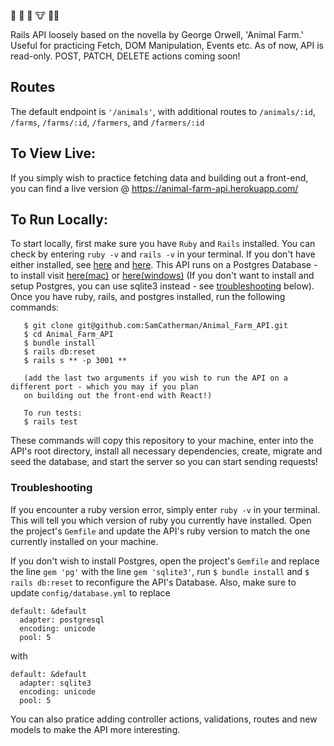🚜 🐷 🐗 🐮 👩‍🌾

Rails API loosely based on the novella by George Orwell, 'Animal Farm.' Useful for practicing Fetch, DOM Manipulation, Events etc. As of now, API is read-only. POST, PATCH, DELETE actions coming soon!

## Routes

The default endpoint is `'/animals'`, with additional routes to `/animals/:id`, `/farms`, `/farms/:id`, `/farmers`, and `/farmers/:id`

## To View Live:

If you simply wish to practice fetching data and building out a front-end, you can find a live version @ https://animal-farm-api.herokuapp.com/

## To Run Locally:

To start locally, first make sure you have `Ruby` and `Rails` installed. You can check by entering `ruby -v` and `rails -v` in your terminal. If you don't have either installed, see [here](https://www.ruby-lang.org/en/documentation/installation/) and [here](https://guides.rubyonrails.org/v5.0/getting_started.html#installing-rails). This API runs on a Postgres Database - to install visit [here(mac)](https://wiki.postgresql.org/wiki/Homebrew) or [here(windows)](https://www.postgresql.org/download/windows/) (If you don't want to install and setup Postgres, you can use sqlite3 instead - see [troubleshooting](#troubleshooting) below). Once you have ruby, rails, and postgres installed, run the following commands:

```
   $ git clone git@github.com:SamCatherman/Animal_Farm_API.git
   $ cd Animal_Farm_API
   $ bundle install
   $ rails db:reset
   $ rails s ** -p 3001 **

   (add the last two arguments if you wish to run the API on a different port - which you may if you plan
   on building out the front-end with React!)

   To run tests:
   $ rails test
```

These commands will copy this repository to your machine, enter into the API's root directory, install all necessary dependencies, create, migrate and seed the database, and start the server so you can start sending requests!

### Troubleshooting

If you encounter a ruby version error, simply enter `ruby -v` in your terminal. This will tell you which version of ruby you currently have installed. Open the project's `Gemfile` and update the API's ruby version to match the one currently installed on your machine.

If you don't wish to install Postgres, open the project's `Gemfile` and replace the line `gem 'pg'` with the line `gem 'sqlite3'`, run `$ bundle install` and `$ rails db:reset` to reconfigure the API's Database. Also, make sure to update `config/database.yml` to replace

```
default: &default
  adapter: postgresql
  encoding: unicode
  pool: 5
```

with

```
default: &default
  adapter: sqlite3
  encoding: unicode
  pool: 5
```

You can also pratice adding controller actions, validations, routes and new models to make the API more interesting.
